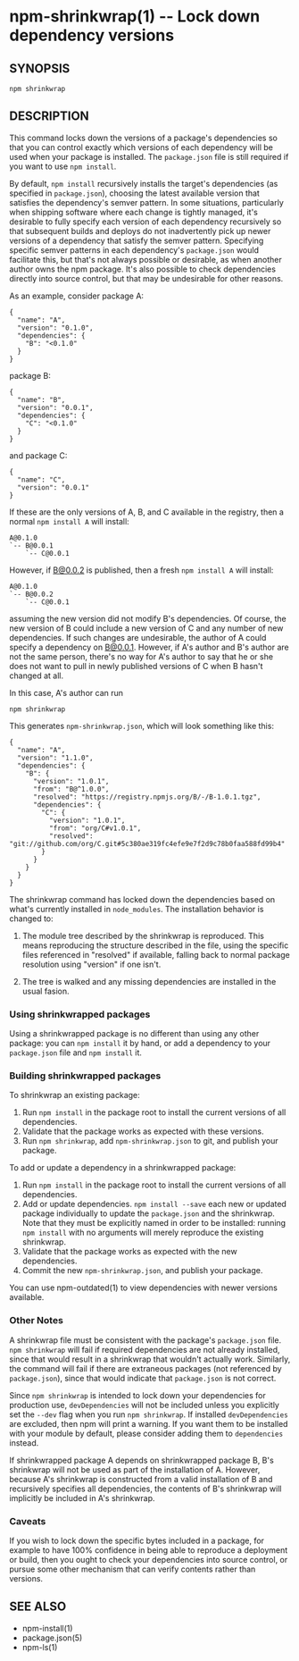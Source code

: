 npm-shrinkwrap(1) -- Lock down dependency versions
=====================================================

## SYNOPSIS

    npm shrinkwrap

## DESCRIPTION

This command locks down the versions of a package's dependencies so
that you can control exactly which versions of each dependency will be
used when your package is installed. The `package.json` file is still
required if you want to use `npm install`.

By default, `npm install` recursively installs the target's
dependencies (as specified in `package.json`), choosing the latest
available version that satisfies the dependency's semver pattern. In
some situations, particularly when shipping software where each change
is tightly managed, it's desirable to fully specify each version of
each dependency recursively so that subsequent builds and deploys do
not inadvertently pick up newer versions of a dependency that satisfy
the semver pattern. Specifying specific semver patterns in each
dependency's `package.json` would facilitate this, but that's not always
possible or desirable, as when another author owns the npm package.
It's also possible to check dependencies directly into source control,
but that may be undesirable for other reasons.

As an example, consider package A:

    {
      "name": "A",
      "version": "0.1.0",
      "dependencies": {
        "B": "<0.1.0"
      }
    }

package B:

    {
      "name": "B",
      "version": "0.0.1",
      "dependencies": {
        "C": "<0.1.0"
      }
    }

and package C:

    {
      "name": "C",
      "version": "0.0.1"
    }

If these are the only versions of A, B, and C available in the
registry, then a normal `npm install A` will install:

    A@0.1.0
    `-- B@0.0.1
        `-- C@0.0.1

However, if B@0.0.2 is published, then a fresh `npm install A` will
install:

    A@0.1.0
    `-- B@0.0.2
        `-- C@0.0.1

assuming the new version did not modify B's dependencies. Of course,
the new version of B could include a new version of C and any number
of new dependencies. If such changes are undesirable, the author of A
could specify a dependency on B@0.0.1. However, if A's author and B's
author are not the same person, there's no way for A's author to say
that he or she does not want to pull in newly published versions of C
when B hasn't changed at all.

In this case, A's author can run

    npm shrinkwrap

This generates `npm-shrinkwrap.json`, which will look something like this:

    {
      "name": "A",
      "version": "1.1.0",
      "dependencies": {
        "B": {
          "version": "1.0.1",
          "from": "B@^1.0.0",
          "resolved": "https://registry.npmjs.org/B/-/B-1.0.1.tgz",
          "dependencies": {
            "C": {
              "version": "1.0.1",
              "from": "org/C#v1.0.1",
              "resolved": "git://github.com/org/C.git#5c380ae319fc4efe9e7f2d9c78b0faa588fd99b4"
            }
          }
        }
      }
    }

The shrinkwrap command has locked down the dependencies based on what's
currently installed in `node_modules`.  The installation behavior is changed to:

1. The module tree described by the shrinkwrap is reproduced. This means
reproducing the structure described in the file, using the specific files
referenced in "resolved" if available, falling back to normal package
resolution using "version" if one isn't.

2. The tree is walked and any missing dependencies are installed in the usual fasion.

### Using shrinkwrapped packages

Using a shrinkwrapped package is no different than using any other
package: you can `npm install` it by hand, or add a dependency to your
`package.json` file and `npm install` it.

### Building shrinkwrapped packages

To shrinkwrap an existing package:

1. Run `npm install` in the package root to install the current
   versions of all dependencies.
2. Validate that the package works as expected with these versions.
3. Run `npm shrinkwrap`, add `npm-shrinkwrap.json` to git, and publish
   your package.

To add or update a dependency in a shrinkwrapped package:

1. Run `npm install` in the package root to install the current
   versions of all dependencies.
2. Add or update dependencies. `npm install --save` each new or updated
   package individually to update the `package.json` and the shrinkwrap.
   Note that they must be explicitly named in order to be installed: running
   `npm install` with no arguments will merely reproduce the existing
   shrinkwrap.
3. Validate that the package works as expected with the new
   dependencies.
4. Commit the new `npm-shrinkwrap.json`, and publish your package.

You can use npm-outdated(1) to view dependencies with newer versions
available.

### Other Notes

A shrinkwrap file must be consistent with the package's `package.json`
file. `npm shrinkwrap` will fail if required dependencies are not
already installed, since that would result in a shrinkwrap that
wouldn't actually work. Similarly, the command will fail if there are
extraneous packages (not referenced by `package.json`), since that would
indicate that `package.json` is not correct.

Since `npm shrinkwrap` is intended to lock down your dependencies for
production use, `devDependencies` will not be included unless you
explicitly set the `--dev` flag when you run `npm shrinkwrap`.  If
installed `devDependencies` are excluded, then npm will print a
warning.  If you want them to be installed with your module by
default, please consider adding them to `dependencies` instead.

If shrinkwrapped package A depends on shrinkwrapped package B, B's
shrinkwrap will not be used as part of the installation of A. However,
because A's shrinkwrap is constructed from a valid installation of B
and recursively specifies all dependencies, the contents of B's
shrinkwrap will implicitly be included in A's shrinkwrap.

### Caveats

If you wish to lock down the specific bytes included in a package, for
example to have 100% confidence in being able to reproduce a
deployment or build, then you ought to check your dependencies into
source control, or pursue some other mechanism that can verify
contents rather than versions.

## SEE ALSO

* npm-install(1)
* package.json(5)
* npm-ls(1)
